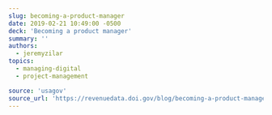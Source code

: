 ```yaml
---
slug: becoming-a-product-manager
date: 2019-02-21 10:49:00 -0500
deck: 'Becoming a product manager'
summary: ''
authors: 
  - jeremyzilar
topics: 
  - managing-digital
  - project-management

source: 'usagov'
source_url: 'https://revenuedata.doi.gov/blog/becoming-a-product-manager/'
---
```


